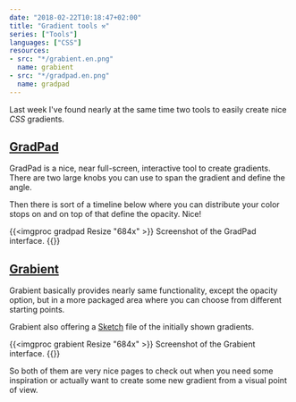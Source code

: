 ```yaml
---
date: "2018-02-22T10:18:47+02:00"
title: "Gradient tools ⚒"
series: ["Tools"]
languages: ["CSS"]
resources:
- src: "*/grabient.en.png"
  name: grabient
- src: "*/gradpad.en.png"
  name: gradpad
---
```


Last week I've found nearly at the same time two tools to easily create nice *CSS* gradients.

## [GradPad](http://ourownthing.co.uk/gradpad.html)

GradPad is a nice, near full-screen, interactive tool to create gradients. There are two large knobs you can use to span the gradient and define the angle.

Then there is sort of a timeline below where you can distribute your color stops on and on top of that define the opacity. Nice!

{{<imgproc gradpad Resize "684x" >}}
Screenshot of the GradPad interface.
{{</imgproc>}}

## [Grabient](https://www.grabient.com/)

Grabient basically provides nearly same functionality, except the opacity option, but in a more packaged area where you can choose from different starting points.

Grabient also offering a [Sketch](https://www.sketchapp.com/) file of the initially shown gradients.

{{<imgproc grabient Resize "684x" >}}
Screenshot of the Grabient interface.
{{</imgproc>}}

So both of them are very nice pages to check out when you need some inspiration or actually want to create some new gradient from a visual point of view.

